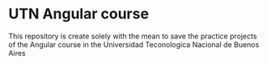 # UTN Angular course #

This repository is create solely with the mean to save the practice projects of the Angular course in the Universidad Teconologica Nacional de Buenos Aires
